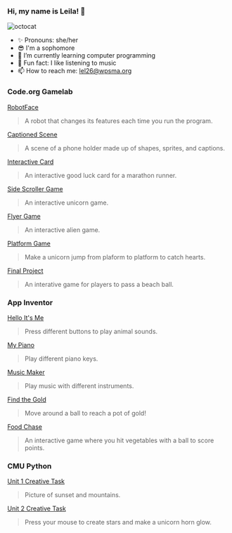 ### Hi, my name is Leila! 👋
![octocat](https://github.com/leilale1/leilale1/assets/146843642/ff8ab0a1-67b0-448d-85d0-82d92e35c908)
- ✨ Pronouns: she/her
- 😎 I'm a sophomore
- 🌱 I’m currently learning computer programming
- 🎈 Fun fact: I like listening to music
- 📫 How to reach me: lel26@wpsma.org

### Code.org Gamelab
[RobotFace](https://leilale1.github.io/Robot/)
> A robot that changes its features each time you run the program.

[Captioned Scene](https://studio.code.org/projects/gamelab/CJI6hdbIkXggWSM4lRxoaaju8C2eR3XFOvOiEwwuaJA/)
> A scene of a phone holder made up of shapes, sprites, and captions.

[Interactive Card](https://studio.code.org/projects/gamelab/WLtimgAHOvPmgIWHQn1tpb5C016SHSwynm1TUQ6TU2c/)
> An interactive good luck card for a marathon runner.

[Side Scroller Game](https://studio.code.org/projects/gamelab/AX_RYeTWfZvK_srDEFhY6UFnO8Ha5jvWae1XYMq4elE/)
> An interactive unicorn game.

[Flyer Game](https://studio.code.org/projects/gamelab/xgF-kIbRko6TKXyLD9ihVOXpOLjZZyhZbZeaoIpD3Po/)
> An interactive alien game.

[Platform Game](https://studio.code.org/projects/gamelab/qWjKkwxvz5fPvt1G-k95DCf-L9nfRGNaERd97Ov_cOc/)
> Make a unicorn jump from plaform to platform to catch hearts.

[Final Project](https://studio.code.org/projects/gamelab/XmSkOugc5kEoQ9Va-UU-8Fdt3fX9ScVP4vbFFWMw5Kk/)
> An interative game for players to pass a beach ball.

### App Inventor
[Hello It's Me](https://gallery.appinventor.mit.edu/?galleryid=2bd98e1e-3007-48aa-831e-630764103ab2/)
> Press different buttons to play animal sounds.

[My Piano](https://gallery.appinventor.mit.edu/?galleryid=52751dcb-cd52-4b92-9e84-591ef681454f/)
> Play different piano keys.

[Music Maker](https://gallery.appinventor.mit.edu/?galleryid=eac8062c-d16b-4b5e-bbab-af246bee23df/)
> Play music with different instruments.

[Find the Gold](https://gallery.appinventor.mit.edu/?galleryid=6c6d58dc-100f-4311-81f4-e1b1b2af71e5/)
> Move around a ball to reach a pot of gold!

[Food Chase](https://gallery.appinventor.mit.edu/?galleryid=ac57f3e3-f4b7-45c4-a1b4-901e94d9fa5a/)
> An interactive game where you hit vegetables with a ball to score points.

### CMU Python
[Unit 1 Creative Task](https://academy.cs.cmu.edu/sharing/slateBlueCow1509/)
> Picture of sunset and mountains.

[Unit 2 Creative Task](https://academy.cs.cmu.edu/sharing/moccasinOctopus6180/)
> Press your mouse to create stars and make a unicorn horn glow.
